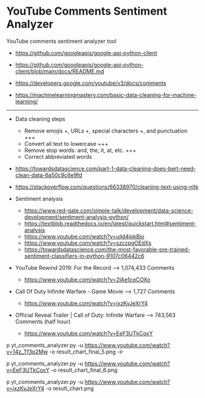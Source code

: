 YouTube Comments Sentiment Analyzer
===================================

YouTube comments sentiment analyzer tool


* https://github.com/googleapis/google-api-python-client
* https://github.com/googleapis/google-api-python-client/blob/main/docs/README.md
* https://developers.google.com/youtube/v3/docs/comments

* https://machinelearningmastery.com/basic-data-cleaning-for-machine-learning/

---

* Data cleaning steps

    * Remove emojis +, URLs +, special characters +, and punctuation  +++
    * Convert all text to lowercase +++
    * Remove stop words: and, the, it, at, etc. +++
    * Correct abbreviated words

* https://towardsdatascience.com/part-1-data-cleaning-does-bert-need-clean-data-6a50c9c6e9fd
* https://stackoverflow.com/questions/66338970/cleaning-text-using-nltk

* Sentiment analysis

    * https://www.red-gate.com/simple-talk/development/data-science-development/sentiment-analysis-python/
    * https://textblob.readthedocs.io/en/latest/quickstart.html#sentiment-analysis
    * https://www.youtube.com/watch?v=ujId4ipkBio
    * https://www.youtube.com/watch?v=szczpgOEdXs
    * https://towardsdatascience.com/the-most-favorable-pre-trained-sentiment-classifiers-in-python-9107c06442c6

* YouTube Rewind 2019: For the Record --> 1,074,433 Comments
    * https://www.youtube.com/watch?v=2lAe1cqCOXo

* Call Of Duty Infinite Warfare - Game Movie --> 1,727 Comments
    * https://www.youtube.com/watch?v=ixzKvJeXrY4

* Official Reveal Trailer | Call of Duty: Infinite Warfare --> 743,563 Comments (half hour)
    * https://www.youtube.com/watch?v=EeF3UTkCoxY


p yt_comments_analyzer.py -u https://www.youtube.com/watch?v=14z_Tf3p2Mw -o result_chart_final_5.png -ir

p yt_comments_analyzer.py -u https://www.youtube.com/watch?v=EeF3UTkCoxY -o result_chart_final_6.png

p yt_comments_analyzer.py -u https://www.youtube.com/watch?v=ixzKvJeXrY4 -o result_chart.png

